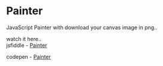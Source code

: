 # Painter
JavaScript Painter with download your canvas image in png..

watch it here..<br>
jsfiddle - <a href="https://jsfiddle.net/pranab/1w547zfd/" target="_blank">Painter</a>

codepen - <a href="http://codepen.io/Phe0nix/pen/MbbOMM" target="_blank">Painter</a>
 
